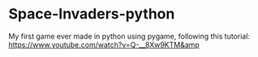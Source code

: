 # Space-Invaders-python
My first game ever made in python using pygame, 
following this tutorial: https://www.youtube.com/watch?v=Q-__8Xw9KTM&amp
